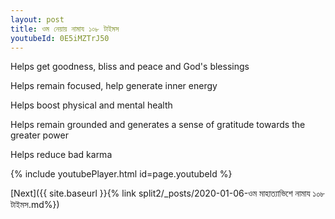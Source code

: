 ```yaml
---
layout: post
title: ওম নেয়ায় নামায ১০৮ টাইমস
youtubeId: 0E5iMZTrJ50
---
```

 
 
Helps get goodness, bliss and peace and God's blessings
 
Helps remain focused, help generate inner energy 
 
Helps boost physical and mental health 
 
Helps remain grounded and generates a sense of gratitude towards the greater power 
 
Helps reduce bad karma
 
 
 
 


{% include youtubePlayer.html id=page.youtubeId %}
 
[Next]({{ site.baseurl }}{% link  split2/_posts/2020-01-06-ওম মাহাত্যাভিশে নামায ১০৮ টাইমস.md%})
 
